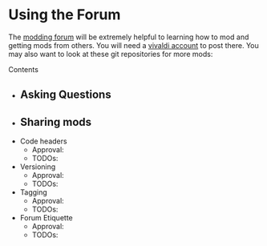 # Using the Forum

The [modding forum]() will be extremely helpful to learning how to mod and getting mods from others. You will need a [vivaldi account](https://login.vivaldi.net) to post there. You may also want to look at these git repositories for more mods:
<TODO>

Contents
- ## Asking Questions
- ## Sharing mods
 - Code headers
   - Approval:
   - TODOs:
 - Versioning
   - Approval:
   - TODOs:
 - Tagging
   - Approval:
   - TODOs:  
 - Forum Etiquette
   - Approval:
   - TODOs:
